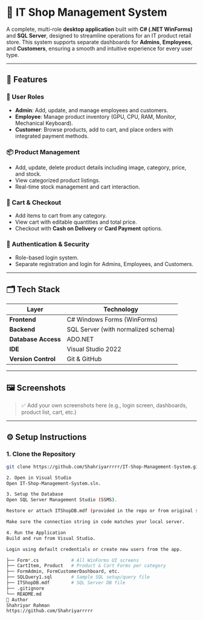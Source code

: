 # 🛒 IT Shop Management System

A complete, multi-role **desktop application** built with **C# (.NET WinForms)** and **SQL Server**, designed to streamline operations for an IT product retail store. This system supports separate dashboards for **Admins**, **Employees**, and **Customers**, ensuring a smooth and intuitive experience for every user type.

---

## 🚀 Features

### 👤 User Roles
- **Admin**: Add, update, and manage employees and customers.
- **Employee**: Manage product inventory (GPU, CPU, RAM, Monitor, Mechanical Keyboard).
- **Customer**: Browse products, add to cart, and place orders with integrated payment methods.

### 📦 Product Management
- Add, update, delete product details including image, category, price, and stock.
- View categorized product listings.
- Real-time stock management and cart interaction.

### 🛒 Cart & Checkout
- Add items to cart from any category.
- View cart with editable quantities and total price.
- Checkout with **Cash on Delivery** or **Card Payment** options.

### 🔐 Authentication & Security
- Role-based login system.
- Separate registration and login for Admins, Employees, and Customers.

---

## 🗂️ Tech Stack

| Layer              | Technology                                |
|--------------------|--------------------------------------------|
| **Frontend**       | C# Windows Forms (WinForms)                |
| **Backend**        | SQL Server (with normalized schema)        |
| **Database Access**| ADO.NET                                    |
| **IDE**            | Visual Studio 2022                         |
| **Version Control**| Git & GitHub                               |

---

## 🖼️ Screenshots

> ✅ Add your own screenshots here (e.g., login screen, dashboards, product list, cart, etc.)

---

## ⚙️ Setup Instructions

### 1. Clone the Repository
```bash
git clone https://github.com/Shahriyarrrrr/IT-Shop-Management-System.git

2. Open in Visual Studio
Open IT-Shop-Management-System.sln.

3. Setup the Database
Open SQL Server Management Studio (SSMS).

Restore or attach ITShopDB.mdf (provided in the repo or from original system).

Make sure the connection string in code matches your local server.

4. Run the Application
Build and run from Visual Studio.

Login using default credentials or create new users from the app.

├── Form*.cs            # All WinForms UI screens
├── CartItem, Product   # Product & Cart Forms per category
├── FormAdmin, FormCustomerDashboard, etc.
├── SQLQuery1.sql       # Sample SQL setup/query file
├── ITShopDB.mdf        # SQL Server DB file
├── .gitignore
└── README.md
🙌 Author
Shahriyar Rahman
https://github.com/Shahriyarrrrr

